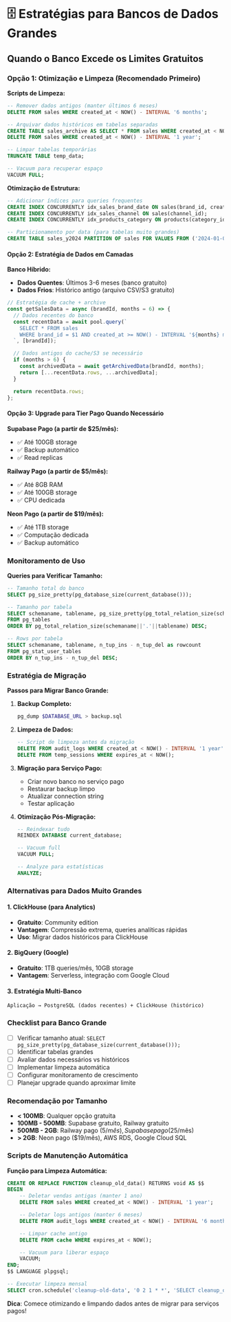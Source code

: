 # 🗄️ Estratégias para Bancos de Dados Grandes

## Quando o Banco Excede os Limites Gratuitos

### Opção 1: Otimização e Limpeza (Recomendado Primeiro)

**Scripts de Limpeza:**
```sql
-- Remover dados antigos (manter últimos 6 meses)
DELETE FROM sales WHERE created_at < NOW() - INTERVAL '6 months';

-- Arquivar dados históricos em tabelas separadas
CREATE TABLE sales_archive AS SELECT * FROM sales WHERE created_at < NOW() - INTERVAL '1 year';
DELETE FROM sales WHERE created_at < NOW() - INTERVAL '1 year';

-- Limpar tabelas temporárias
TRUNCATE TABLE temp_data;

-- Vacuum para recuperar espaço
VACUUM FULL;
```

**Otimização de Estrutura:**
```sql
-- Adicionar índices para queries frequentes
CREATE INDEX CONCURRENTLY idx_sales_brand_date ON sales(brand_id, created_at DESC);
CREATE INDEX CONCURRENTLY idx_sales_channel ON sales(channel_id);
CREATE INDEX CONCURRENTLY idx_products_category ON products(category_id);

-- Particionamento por data (para tabelas muito grandes)
CREATE TABLE sales_y2024 PARTITION OF sales FOR VALUES FROM ('2024-01-01') TO ('2025-01-01');
```

#### Opção 2: Estratégia de Dados em Camadas

**Banco Híbrido:**
- **Dados Quentes**: Últimos 3-6 meses (banco gratuito)
- **Dados Frios**: Histórico antigo (arquivo CSV/S3 gratuito)

```javascript
// Estratégia de cache + archive
const getSalesData = async (brandId, months = 6) => {
  // Dados recentes do banco
  const recentData = await pool.query(`
    SELECT * FROM sales
    WHERE brand_id = $1 AND created_at >= NOW() - INTERVAL '${months} months'
  `, [brandId]);

  // Dados antigos do cache/S3 se necessário
  if (months > 6) {
    const archivedData = await getArchivedData(brandId, months);
    return [...recentData.rows, ...archivedData];
  }

  return recentData.rows;
};
```

#### Opção 3: Upgrade para Tier Pago Quando Necessário

**Supabase Pago (a partir de $25/mês):**
- ✅ Até 100GB storage
- ✅ Backup automático
- ✅ Read replicas

**Railway Pago (a partir de $5/mês):**
- ✅ Até 8GB RAM
- ✅ Até 100GB storage
- ✅ CPU dedicada

**Neon Pago (a partir de $19/mês):**
- ✅ Até 1TB storage
- ✅ Computação dedicada
- ✅ Backup automático

### Monitoramento de Uso

**Queries para Verificar Tamanho:**
```sql
-- Tamanho total do banco
SELECT pg_size_pretty(pg_database_size(current_database()));

-- Tamanho por tabela
SELECT schemaname, tablename, pg_size_pretty(pg_total_relation_size(schemaname||'.'||tablename)) as size
FROM pg_tables
ORDER BY pg_total_relation_size(schemaname||'.'||tablename) DESC;

-- Rows por tabela
SELECT schemaname, tablename, n_tup_ins - n_tup_del as rowcount
FROM pg_stat_user_tables
ORDER BY n_tup_ins - n_tup_del DESC;
```

### Estratégia de Migração

**Passos para Migrar Banco Grande:**

1. **Backup Completo:**
   ```bash
   pg_dump $DATABASE_URL > backup.sql
   ```

2. **Limpeza de Dados:**
   ```sql
   -- Script de limpeza antes da migração
   DELETE FROM audit_logs WHERE created_at < NOW() - INTERVAL '1 year';
   DELETE FROM temp_sessions WHERE expires_at < NOW();
   ```

3. **Migração para Serviço Pago:**
   - Criar novo banco no serviço pago
   - Restaurar backup limpo
   - Atualizar connection string
   - Testar aplicação

4. **Otimização Pós-Migração:**
   ```sql
   -- Reindexar tudo
   REINDEX DATABASE current_database;

   -- Vacuum full
   VACUUM FULL;

   -- Analyze para estatísticas
   ANALYZE;
   ```

### Alternativas para Dados Muito Grandes

#### 1. ClickHouse (para Analytics)
- **Gratuito**: Community edition
- **Vantagem**: Compressão extrema, queries analíticas rápidas
- **Uso**: Migrar dados históricos para ClickHouse

#### 2. BigQuery (Google)
- **Gratuito**: 1TB queries/mês, 10GB storage
- **Vantagem**: Serverless, integração com Google Cloud

#### 3. Estratégia Multi-Banco
```
Aplicação → PostgreSQL (dados recentes) + ClickHouse (histórico)
```

### Checklist para Banco Grande

- [ ] Verificar tamanho atual: `SELECT pg_size_pretty(pg_database_size(current_database()));`
- [ ] Identificar tabelas grandes
- [ ] Avaliar dados necessários vs históricos
- [ ] Implementar limpeza automática
- [ ] Configurar monitoramento de crescimento
- [ ] Planejar upgrade quando aproximar limite

### Recomendação por Tamanho

- **< 100MB**: Qualquer opção gratuita
- **100MB - 500MB**: Supabase gratuito, Railway gratuito
- **500MB - 2GB**: Railway pago ($5/mês), Supabase pago ($25/mês)
- **> 2GB**: Neon pago ($19/mês), AWS RDS, Google Cloud SQL

### Scripts de Manutenção Automática

**Função para Limpeza Automática:**
```sql
CREATE OR REPLACE FUNCTION cleanup_old_data() RETURNS void AS $$
BEGIN
    -- Deletar vendas antigas (manter 1 ano)
    DELETE FROM sales WHERE created_at < NOW() - INTERVAL '1 year';

    -- Deletar logs antigos (manter 6 meses)
    DELETE FROM audit_logs WHERE created_at < NOW() - INTERVAL '6 months';

    -- Limpar cache antigo
    DELETE FROM cache WHERE expires_at < NOW();

    -- Vacuum para liberar espaço
    VACUUM;
END;
$$ LANGUAGE plpgsql;

-- Executar limpeza mensal
SELECT cron.schedule('cleanup-old-data', '0 2 1 * *', 'SELECT cleanup_old_data();');
```

**Dica**: Comece otimizando e limpando dados antes de migrar para serviços pagos!
